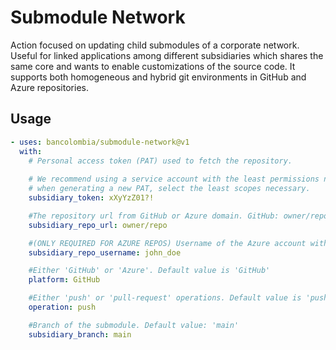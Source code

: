 # Submodule Network
Action focused on updating child submodules of a corporate network. Useful for linked applications among different subsidiaries which shares the same core and wants to enable customizations of the source code. It supports both homogeneous and hybrid git environments in GitHub and Azure repositories.

## Usage

```yaml
- uses: bancolombia/submodule-network@v1
  with:
    # Personal access token (PAT) used to fetch the repository. 
    
    # We recommend using a service account with the least permissions necessary. Also
    # when generating a new PAT, select the least scopes necessary.
    subsidiary_token: xXyYzZ01?!

    #The repository url from GitHub or Azure domain. GitHub: owner/repo  -  Azure: <azure_domain>/repo
    subsidiary_repo_url: owner/repo

    #(ONLY REQUIRED FOR AZURE REPOS) Username of the Azure account with the neccesary permissions to clone the repository
    subsidiary_repo_username: john_doe

    #Either 'GitHub' or 'Azure'. Default value is 'GitHub'
    platform: GitHub

    #Either 'push' or 'pull-request' operations. Default value is 'push'
    operation: push

    #Branch of the submodule. Default value: 'main'
    subsidiary_branch: main   


```
